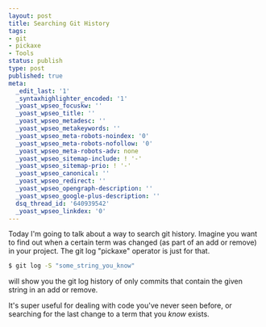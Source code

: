 ```yaml
---
layout: post
title: Searching Git History
tags:
- git
- pickaxe
- Tools
status: publish
type: post
published: true
meta:
  _edit_last: '1'
  _syntaxhighlighter_encoded: '1'
  _yoast_wpseo_focuskw: ''
  _yoast_wpseo_title: ''
  _yoast_wpseo_metadesc: ''
  _yoast_wpseo_metakeywords: ''
  _yoast_wpseo_meta-robots-noindex: '0'
  _yoast_wpseo_meta-robots-nofollow: '0'
  _yoast_wpseo_meta-robots-adv: none
  _yoast_wpseo_sitemap-include: ! '-'
  _yoast_wpseo_sitemap-prio: ! '-'
  _yoast_wpseo_canonical: ''
  _yoast_wpseo_redirect: ''
  _yoast_wpseo_opengraph-description: ''
  _yoast_wpseo_google-plus-description: ''
  dsq_thread_id: '640939542'
  _yoast_wpseo_linkdex: '0'
---
```

Today I'm going to talk about a way to search git history.  Imagine you want to find out when a certain term was changed (as part of an add or remove) in your project.  The git log "pickaxe" operator is just for that.

``` bash
$ git log -S "some_string_you_know"
```

will show you the git log history of only commits that contain the given string in an add or remove.

It's super useful for dealing with code you've never seen before, or searching for the last change to a term that you <em>know</em> exists.
